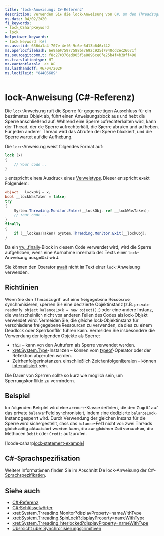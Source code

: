 ```yaml
---
title: 'lock-Anweisung: C#-Referenz'
description: Verwenden Sie die lock-Anweisung von C#, um den Threadzugriff auf eine freigegebene Ressource zu synchronisieren.
ms.date: 04/02/2020
f1_keywords:
- lock_CSharpKeyword
- lock
helpviewer_keywords:
- lock keyword [C#]
ms.assetid: 656da1a4-707e-4ef6-9c6e-6d13b646af42
ms.openlocfilehash: 6e9a6975977588ba7692c925d7940cd2ec26671f
ms.sourcegitcommit: f8c270376ed905f6a8896ce0fe25b4f4b38ff498
ms.translationtype: HT
ms.contentlocale: de-DE
ms.lasthandoff: 06/04/2020
ms.locfileid: "84406689"
---
```

# <a name="lock-statement-c-reference"></a>lock-Anweisung (C#-Referenz)

Die `lock`-Anweisung ruft die Sperre für gegenseitigen Ausschluss für ein bestimmtes Objekt ab, führt einen Anweisungsblock aus und hebt die Sperre anschließend auf. Während eine Sperre aufrechterhalten wird, kann der Thread, der die Sperre aufrechterhält, die Sperre abrufen und aufheben. Für jeden anderen Thread wird das Abrufen der Sperre blockiert, und die Sperre wartet auf die Aufhebung.

Die `lock`-Anweisung weist folgendes Format auf:

```csharp
lock (x)
{
    // Your code...
}
```

`x` entspricht einem Ausdruck eines [Verweistyps](reference-types.md). Dieser entspricht exakt Folgendem:

```csharp
object __lockObj = x;
bool __lockWasTaken = false;
try
{
    System.Threading.Monitor.Enter(__lockObj, ref __lockWasTaken);
    // Your code...
}
finally
{
    if (__lockWasTaken) System.Threading.Monitor.Exit(__lockObj);
}
```

Da ein [try...finally](try-finally.md)-Block in diesem Code verwendet wird, wird die Sperre aufgehoben, wenn eine Ausnahme innerhalb des Texts einer `lock`-Anweisung ausgelöst wird.

Sie können den Operator [await](../operators/await.md) nicht im Text einer `lock`-Anweisung verwenden.

## <a name="guidelines"></a>Richtlinien

Wenn Sie den Threadzugriff auf eine freigegebene Ressource synchronisieren, sperren Sie eine dedizierte Objektinstanz (z.B. `private readonly object balanceLock = new object();`) oder eine andere Instanz, die wahrscheinlich nicht von anderen Teilen des Codes als lock-Objekt verwendet wird. Vermeiden Sie, die gleiche lock-Objektinstanz für verschiedene freigegebene Ressourcen zu verwenden, da dies zu einem Deadlock oder Sperrkonflikt führen kann. Vermeiden Sie insbesondere die Verwendung der folgenden Objekte als Sperre:

- `this` – kann von den Aufrufern als Sperre verwendet werden.
- <xref:System.Type>-Instanzen – können vom [typeof](../operators/type-testing-and-cast.md#typeof-operator)-Operator oder der Reflektion abgerufen werden.
- Zeichenfolgeninstanzen, einschließlich Zeichenfolgenliteralen – können [internalisiert](/dotnet/api/system.string.intern#remarks) sein.

Die Dauer von Sperren sollte so kurz wie möglich sein, um Sperrungskonflikte zu vermindern.

## <a name="example"></a>Beispiel

Im folgenden Beispiel wird eine `Account`-Klasse definiert, die den Zugriff auf das private `balance`-Feld synchronisiert, indem eine dedizierte `balanceLock`-Instanz gesperrt wird. Durch Verwendung der gleichen Instanz für die Sperre wird sichergestellt, dass das `balance`-Feld nicht von zwei Threads gleichzeitig aktualisiert werden kann, die zur gleichen Zeit versuchen, die Methoden `Debit` oder `Credit` aufzurufen.

[!code-csharp[lock-statement-example](snippets/LockStatementExample.cs)]

## <a name="c-language-specification"></a>C#-Sprachspezifikation

Weitere Informationen finden Sie im Abschnitt [Die lock-Anweisung](~/_csharplang/spec/statements.md#the-lock-statement) der [C#-Sprachspezifikation](~/_csharplang/spec/introduction.md).

## <a name="see-also"></a>Siehe auch

- [C#-Referenz](../index.md)
- [C#-Schlüsselwörter](index.md)
- <xref:System.Threading.Monitor?displayProperty=nameWithType>
- <xref:System.Threading.SpinLock?displayProperty=nameWithType>
- <xref:System.Threading.Interlocked?displayProperty=nameWithType>
- [Übersicht über Synchronisierungsprimitiven](../../../standard/threading/overview-of-synchronization-primitives.md)
